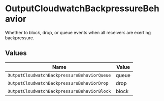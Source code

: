 # OutputCloudwatchBackpressureBehavior

Whether to block, drop, or queue events when all receivers are exerting backpressure.


## Values

| Name                                        | Value                                       |
| ------------------------------------------- | ------------------------------------------- |
| `OutputCloudwatchBackpressureBehaviorQueue` | queue                                       |
| `OutputCloudwatchBackpressureBehaviorDrop`  | drop                                        |
| `OutputCloudwatchBackpressureBehaviorBlock` | block                                       |